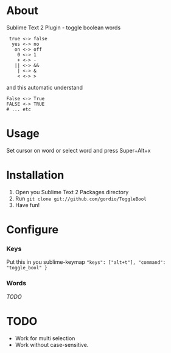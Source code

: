 # About
Sublime Text 2 Plugin - toggle boolean words

```
 true <-> false
  yes <-> no
   on <-> off
    0 <-> 1
    + <-> -
   || <-> &&
    | <-> &
    < <-> >
```

and this automatic understand

```
False <-> True
FALSE <-> TRUE
# ... etc
```


# Usage
Set cursor on word or select word and press Super+Alt+x


# Installation
1. Open you Sublime Text 2 Packages directory
2. Run `git clone git://github.com/gordio/ToggleBool`
3. Have fun!


# Configure

### Keys
Put this in you sublime-keymap `"keys": ["alt+t"], "command": "toggle_bool" }`

### Words
_TODO_


# TODO
- Work for multi selection
- Work without case-sensitive.